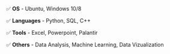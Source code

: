 :white_check_mark:  **OS** - Ubuntu, Windows 10/8

:white_check_mark:  **Languages** - Python, SQL, C++

:white_check_mark:  **Tools** - Excel, Powerpoint, Palantir

:white_check_mark:  **Others** - Data Analysis, Machine Learning, Data Vizualization
